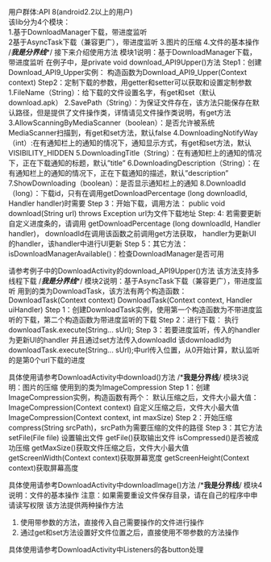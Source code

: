 用户群体:API 8(android2.2以上的用户)  
该lib分为4个模块：  
1.基于DownloadManager下载，带进度监听  
2基于AsyncTask下载（兼容更广），带进度监听
3.图片的压缩
4.文件的基本操作
/*********************我是分界线**********************/
接下来介绍使用方法
模块1说明：基于DownloadManager下载，带进度监听
在例子中，是private void download_API9Upper()方法
Step1：创建Download_API9_Upper实例：
构造函数为Download_API9_Upper(Context context)
Step2：定制下载的参数，用getter和setter可以获取和设置定制参数
1.FileName（String）：给下载的文件设置名字，有get和set（默认download.apk）
2.SavePath（String）：为保证文件存在，该方法只能保存在默认路径，但是提供了文件操作类，详情请见文件操作类说明，有get方法
3.AllowScanningByMediaScanner（boolean）：是否允许被系统MediaScanner扫描到，有get和set方法，默认false
4.DownloadingNotifyWay（int）:在有通知栏上的通知的情况下，通知显示方式，有get和set方法，默认VISIBILITY_HIDDEN
5.DownloadingTitle（String）：在有通知栏上的通知的情况下，正在下载通知的标题，默认”title”
6.DownloadingDescription（String）：在有通知栏上的通知的情况下，正在下载通知的描述，默认”description”
7.ShowDownloading（boolean）：是否显示通知栏上的通知
8.DownloadId（long）：下载id，只有在调用getDownloadPercentage (long downloadId, Handler handler)时需要
Step 3：开始下载，调用方法：
public void download(String url) throws Exception 
url为文件下载地址
Step: 4: 若需要更新自定义进度条的，请调用
getDownloadPercentage (long downloadId, Handler handler)，
downloadId在调用该函数之前调用get方法获取，
handler为更新UI的handler，该handler中进行UI更新
Step 5：其它方法：
isDownloadManagerAvailable()：检查DownloadManager是否可用

请参考例子中的DownloadActivity的download_API9Upper()方法
该方法支持多线程下载
/*********************我是分界线**********************/
模块2说明：基于AsyncTask下载（兼容更广），带进度监听
用到的类为DownloadTask，该方法有两个构造函数：
DownloadTask(Context context)
DownloadTask(Context context, Handler uiHandler)
Step 1：创建DownloadTask实例，使用第一个构造函数为不带进度监听的下载，第二个构造函数为带进度监听的下载
Step 2：进行下载：
执行downloadTask.execute(String... sUrl);
Step 3：若要进度监听，传入的handler为更新UI的handler
并且通过set方法传入downloadId
该downloadId为downloadTask.execute(String... sUrl);中url传入位置，从0开始计算，默认监听的是第0个url下载的进度

具体使用请参考DownloadActivity中download()方法
/***********************我是分界线**********************/
模块3说明：图片的压缩
使用到的类为ImageCompression
Step 1：创建ImageCompression实例，构造函数有两个：
默认压缩之后，文件大小最大值：
ImageCompression(Context context)
自定义压缩之后，文件大小最大值
ImageCompression(Context context, int maxSize)
Step 2：开始压缩
compress(String srcPath)，srcPath为需要压缩的文件的路径
Step 3：其它方法
setFile(File file) 设置输出文件
getFile()获取输出文件
isCompressed()是否被成功压缩
getMaxSize()获取文件压缩之后，文件大小最大值
getScreenWidth(Context context)获取屏幕宽度
getScreenHeight(Context context)获取屏幕高度

具体使用请参考DownloadActivity中downloadImage()方法
/***********************我是分界线**********************/
模块4说明：文件的基本操作
注意：如果需要重设文件保存目录，请在自己的程序中申请读写权限
该方法提供两种操作方法
1.	使用带参数的方法，直接传入自己需要操作的文件进行操作
2.	通过get和set方法设置好文件位置之后，直接使用不带参数的方法操作

具体使用请参考DownloadActivity中Listeners的各button处理
 

